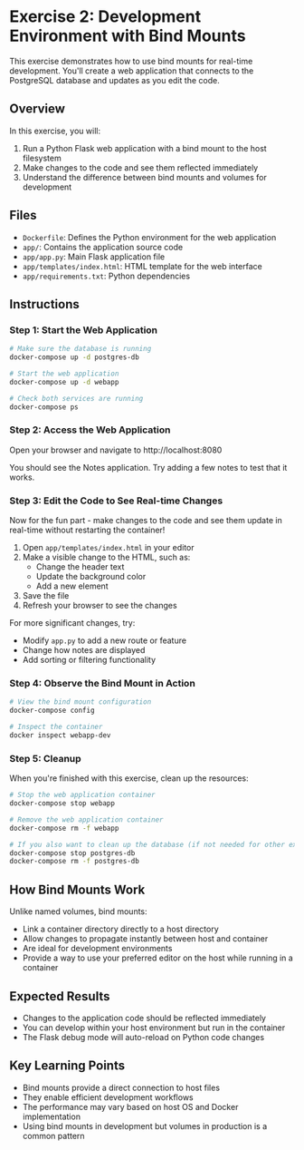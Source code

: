 # Exercise 2: Development Environment with Bind Mounts

This exercise demonstrates how to use bind mounts for real-time development. You'll create a web application that connects to the PostgreSQL database and updates as you edit the code.

## Overview

In this exercise, you will:
1. Run a Python Flask web application with a bind mount to the host filesystem
2. Make changes to the code and see them reflected immediately
3. Understand the difference between bind mounts and volumes for development

## Files

- `Dockerfile`: Defines the Python environment for the web application
- `app/`: Contains the application source code
- `app/app.py`: Main Flask application file
- `app/templates/index.html`: HTML template for the web interface
- `app/requirements.txt`: Python dependencies

## Instructions

### Step 1: Start the Web Application

```bash
# Make sure the database is running
docker-compose up -d postgres-db

# Start the web application
docker-compose up -d webapp

# Check both services are running
docker-compose ps
```

### Step 2: Access the Web Application

Open your browser and navigate to http://localhost:8080

You should see the Notes application. Try adding a few notes to test that it works.

### Step 3: Edit the Code to See Real-time Changes

Now for the fun part - make changes to the code and see them update in real-time without restarting the container!

1. Open `app/templates/index.html` in your editor
2. Make a visible change to the HTML, such as:
   - Change the header text
   - Update the background color
   - Add a new element
3. Save the file
4. Refresh your browser to see the changes

For more significant changes, try:

- Modify `app.py` to add a new route or feature
- Change how notes are displayed
- Add sorting or filtering functionality 

### Step 4: Observe the Bind Mount in Action

```bash
# View the bind mount configuration
docker-compose config

# Inspect the container
docker inspect webapp-dev
```

### Step 5: Cleanup

When you're finished with this exercise, clean up the resources:

```bash
# Stop the web application container
docker-compose stop webapp

# Remove the web application container
docker-compose rm -f webapp

# If you also want to clean up the database (if not needed for other exercises)
docker-compose stop postgres-db
docker-compose rm -f postgres-db
```

## How Bind Mounts Work

Unlike named volumes, bind mounts:
- Link a container directory directly to a host directory
- Allow changes to propagate instantly between host and container
- Are ideal for development environments
- Provide a way to use your preferred editor on the host while running in a container

## Expected Results

- Changes to the application code should be reflected immediately
- You can develop within your host environment but run in the container
- The Flask debug mode will auto-reload on Python code changes

## Key Learning Points

- Bind mounts provide a direct connection to host files
- They enable efficient development workflows
- The performance may vary based on host OS and Docker implementation
- Using bind mounts in development but volumes in production is a common pattern 